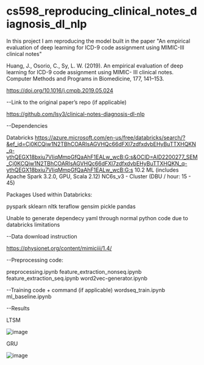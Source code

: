 # cs598_reproducing_clinical_notes_diagnosis_dl_nlp

In this project I am reproducing the model built in the paper "An empirical evaluation of deep learning for ICD-9 code assignment using MIMIC-III clinical notes" 

Huang, J., Osorio, C., Sy, L. W. (2019).
An empirical evaluation of deep learning
for ICD-9 code assignment using MIMIC-
III clinical notes. Computer Methods and
Programs in Biomedicine, 177, 141–153.

https://doi.org/10.1016/j.cmpb.2019.05.024


--Link to the original paper’s repo (if applicable)

https://github.com/lsy3/clinical-notes-diagnosis-dl-nlp

--Dependencies

Databricks
https://azure.microsoft.com/en-us/free/databricks/search/?&ef_id=Cj0KCQjw1N2TBhCOARIsAGVHQc66dFXl7zdfxdvbEHyBuTTXHQKN_q-ythQEGX18bxiu7VIiqMmpGfQaAhF1EALw_wcB:G:s&OCID=AID2200277_SEM_Cj0KCQjw1N2TBhCOARIsAGVHQc66dFXl7zdfxdvbEHyBuTTXHQKN_q-ythQEGX18bxiu7VIiqMmpGfQaAhF1EALw_wcB:G:s
10.2 ML (includes Apache Spark 3.2.0, GPU, Scala 2.12)
NC6s_v3 - Cluster (DBU / hour: 15 - 45) 

Packages Used within Databricks:

pyspark
sklearn
nltk
teraflow
gensim
pickle
pandas

Unable to generate dependecy yaml through normal python code due to databricks limitations

--Data download instruction

https://physionet.org/content/mimiciii/1.4/



--Preprocessing code:

preprocessing.ipynb
feature_extraction_nonseq.ipynb
feature_extraction_seq.ipynb
word2vec-generator.ipynb

--Training code + command (if applicable)
wordseq_train.ipynb
ml_baseline.ipynb

--Results

LTSM


![image](https://user-images.githubusercontent.com/41799252/167341536-f42a7f5e-4b0b-4a00-879b-be5399ee639e.png)


GRU


![image](https://user-images.githubusercontent.com/41799252/167341578-fac89886-ee61-4786-89d5-19ca0e6956f1.png)
